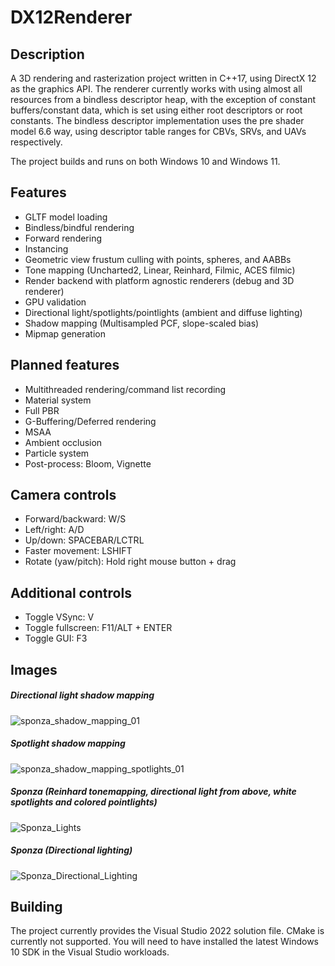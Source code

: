 # DX12Renderer
## Description
A 3D rendering and rasterization project written in C++17, using DirectX 12 as the graphics API. The renderer currently works with using almost all resources from a bindless descriptor heap, with the exception of constant buffers/constant data, which is set using either root descriptors or root constants. The bindless descriptor implementation uses the pre shader model 6.6 way, using descriptor table ranges for CBVs, SRVs, and UAVs respectively.

The project builds and runs on both Windows 10 and Windows 11.

## Features
- GLTF model loading
- Bindless/bindful rendering
- Forward rendering
- Instancing
- Geometric view frustum culling with points, spheres, and AABBs
- Tone mapping (Uncharted2, Linear, Reinhard, Filmic, ACES filmic)
- Render backend with platform agnostic renderers (debug and 3D renderer)
- GPU validation
- Directional light/spotlights/pointlights (ambient and diffuse lighting)
- Shadow mapping (Multisampled PCF, slope-scaled bias)
- Mipmap generation

## Planned features
- Multithreaded rendering/command list recording
- Material system
- Full PBR
- G-Buffering/Deferred rendering
- MSAA
- Ambient occlusion
- Particle system
- Post-process: Bloom, Vignette

## Camera controls
- Forward/backward: W/S
- Left/right: A/D
- Up/down: SPACEBAR/LCTRL
- Faster movement: LSHIFT
- Rotate (yaw/pitch): Hold right mouse button + drag

## Additional controls
- Toggle VSync: V
- Toggle fullscreen: F11/ALT + ENTER
- Toggle GUI: F3

## Images
##### Directional light shadow mapping
![sponza_shadow_mapping_01](https://user-images.githubusercontent.com/34250026/194719281-e756dc51-b51b-430f-9ef6-9c5c2bb027f0.png)

##### Spotlight shadow mapping
![sponza_shadow_mapping_spotlights_01](https://user-images.githubusercontent.com/34250026/194946833-0f7060ee-cc2e-47cb-bba4-c654f76597b9.png)

##### Sponza (Reinhard tonemapping, directional light from above, white spotlights and colored pointlights)
![Sponza_Lights](https://user-images.githubusercontent.com/34250026/189538342-a83f89a1-bb30-4c4b-980a-2993196fe2c5.png)

##### Sponza (Directional lighting)
![Sponza_Directional_Lighting](https://user-images.githubusercontent.com/34250026/189538344-3ebbda4f-6d95-412d-868a-bd101b8096a0.png)

## Building
The project currently provides the Visual Studio 2022 solution file. CMake is currently not supported. You will need to have installed the latest Windows 10 SDK in the Visual Studio workloads.
